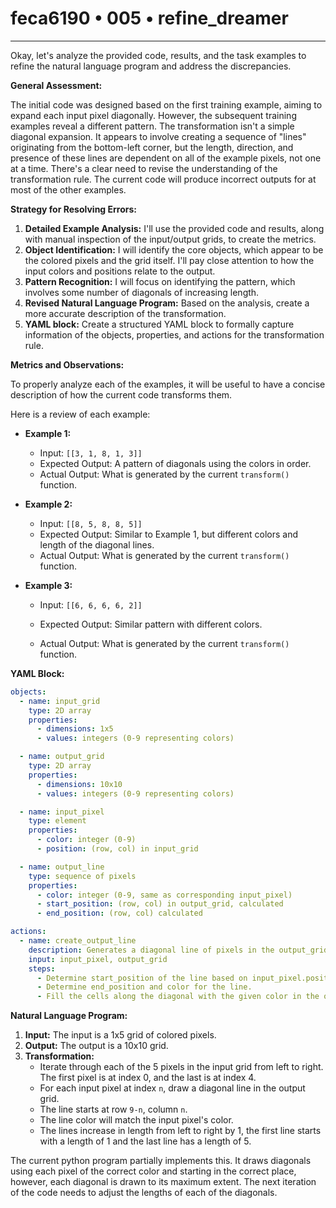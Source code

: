 # feca6190 • 005 • refine_dreamer

---
Okay, let's analyze the provided code, results, and the task examples to refine the natural language program and address the discrepancies.

**General Assessment:**

The initial code was designed based on the first training example, aiming to expand each input pixel diagonally. However, the subsequent training examples reveal a different pattern. The transformation isn't a simple diagonal expansion. It appears to involve creating a sequence of "lines" originating from the bottom-left corner, but the length, direction, and presence of these lines are dependent on all of the example pixels, not one at a time. There's a clear need to revise the understanding of the transformation rule. The current code will produce incorrect outputs for at most of the other examples.

**Strategy for Resolving Errors:**

1.  **Detailed Example Analysis:** I'll use the provided code and results, along with manual inspection of the input/output grids, to create the metrics.
2.  **Object Identification:** I will identify the core objects, which appear to be the colored pixels and the grid itself. I'll pay close attention to how the input colors and positions relate to the output.
3.  **Pattern Recognition:** I will focus on identifying the pattern, which involves some number of diagonals of increasing length.
4.  **Revised Natural Language Program:** Based on the analysis, create a more accurate description of the transformation.
5. **YAML block:** Create a structured YAML block to formally capture information of the objects, properties, and actions for the transformation rule.

**Metrics and Observations:**

To properly analyze each of the examples, it will be useful to have a concise description of how the current code transforms them.

Here is a review of each example:

*   **Example 1:**

    *   Input: `[[3, 1, 8, 1, 3]]`
    *   Expected Output: A pattern of diagonals using the colors in order.
    *   Actual Output: What is generated by the current `transform()` function.
*   **Example 2:**

    *   Input: `[[8, 5, 8, 8, 5]]`
    *   Expected Output: Similar to Example 1, but different colors and length of the diagonal lines.
    *   Actual Output: What is generated by the current `transform()` function.
*   **Example 3:**

    *   Input: `[[6, 6, 6, 6, 2]]`

    *   Expected Output: Similar pattern with different colors.

    *   Actual Output: What is generated by the current `transform()` function.

**YAML Block:**

```yaml
objects:
  - name: input_grid
    type: 2D array
    properties:
      - dimensions: 1x5
      - values: integers (0-9 representing colors)

  - name: output_grid
    type: 2D array
    properties:
      - dimensions: 10x10
      - values: integers (0-9 representing colors)

  - name: input_pixel
    type: element
    properties:
      - color: integer (0-9)
      - position: (row, col) in input_grid

  - name: output_line
    type: sequence of pixels
    properties:
      - color: integer (0-9, same as corresponding input_pixel)
      - start_position: (row, col) in output_grid, calculated
      - end_position: (row, col) calculated

actions:
  - name: create_output_line
    description: Generates a diagonal line of pixels in the output_grid.
    input: input_pixel, output_grid
    steps:
      - Determine start_position of the line based on input_pixel.position.
      - Determine end_position and color for the line.
      - Fill the cells along the diagonal with the given color in the output grid.
```

**Natural Language Program:**

1.  **Input:** The input is a 1x5 grid of colored pixels.
2.  **Output:** The output is a 10x10 grid.
3.  **Transformation:**
    *   Iterate through each of the 5 pixels in the input grid from left to right. The first pixel is at index 0, and the last is at index 4.
    *   For each input pixel at index `n`, draw a diagonal line in the output grid.
    *   The line starts at row `9-n`, column `n`.
    *   The line color will match the input pixel's color.
    *   The lines increase in length from left to right by 1, the first line starts with a length of 1 and the last line has a length of 5.

The current python program partially implements this. It draws diagonals using each pixel of the correct color and starting in the correct place, however, each diagonal is drawn to its maximum extent. The next iteration of the code needs to adjust the lengths of each of the diagonals.

